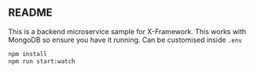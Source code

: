 ## README

This is a backend microservice sample for X-Framework. This works with MongoDB so ensure you have it running. Can be customised inside `.env`

```bash
npm install
npm run start:watch
```
